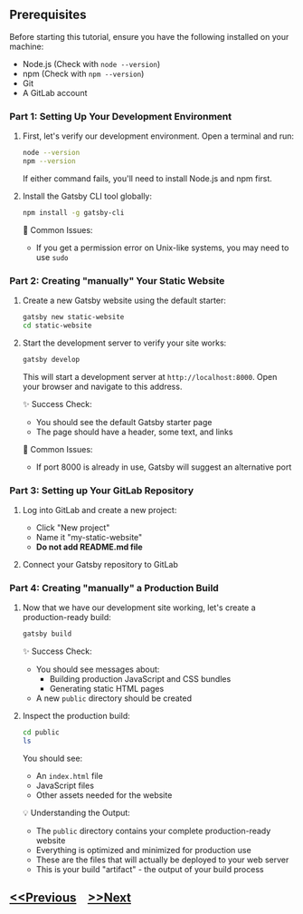 ## Prerequisites
Before starting this tutorial, ensure you have the following installed on your machine:

- Node.js (Check with `node --version`)
- npm (Check with `npm --version`) 
- Git
- A GitLab account

### Part 1: Setting Up Your Development Environment

1. First, let's verify our development environment. Open a terminal and run:
   ```bash
   node --version
   npm --version
   ```
   If either command fails, you'll need to install Node.js and npm first.

2. Install the Gatsby CLI tool globally:
   ```bash
   npm install -g gatsby-cli
   ```
   
   🚨 Common Issues:
   - If you get a permission error on Unix-like systems, you may need to use `sudo`

### Part 2: Creating "manually" Your Static Website

1. Create a new Gatsby website using the default starter:
   ```bash
   gatsby new static-website
   cd static-website
   ```
   
2. Start the development server to verify your site works:
   ```bash
   gatsby develop
   ```
   
   This will start a development server at `http://localhost:8000`. Open your browser and navigate to this address.

   ✨ Success Check:
   - You should see the default Gatsby starter page
   - The page should have a header, some text, and links
   
   🚨 Common Issues:
   - If port 8000 is already in use, Gatsby will suggest an alternative port

### Part 3: Setting up Your GitLab Repository 

1. Log into GitLab and create a new project:
   - Click "New project"
   - Name it "my-static-website"
   - **Do not add README.md file** 

2. Connect your Gatsby repository to GitLab

### Part 4: Creating "manually" a Production Build

1. Now that we have our development site working, let's create a production-ready build:
   ```bash
   gatsby build
   ```

   ✨ Success Check:
   - You should see messages about:
     - Building production JavaScript and CSS bundles
     - Generating static HTML pages
   - A new `public` directory should be created
   
2. Inspect the production build:
   ```bash
   cd public
   ls
   ```
   
   You should see:
   - An `index.html` file
   - JavaScript files
   - Other assets needed for the website

   💡 Understanding the Output:
   - The `public` directory contains your complete production-ready website
   - Everything is optimized and minimized for production use
   - These are the files that will actually be deployed to your web server
   - This is your build "artifact" - the output of your build process

## [<<Previous](./4-another-ci.md) &nbsp;&nbsp; [>>Next](./7-static-website-2.md)

